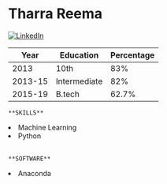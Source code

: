 # Tharra Reema
[![LinkedIn]()](https://www.linkedin.com/in/tharra-reema-a9b391186)


|  Year   |   Education  | Percentage |
|---------|--------------|------------|
|  2013   |     10th     |     83%    |
| 2013-15 | Intermediate |     82%    |
| 2015-19 |    B.tech    |    62.7%   |

`**SKILLS**`

<li> Machine Learning </li>
<li> Python </li>

<br/>

`**SOFTWARE**`

<li> Anaconda </li>
